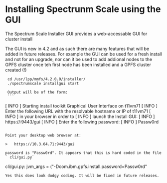 Installing Spectrunm Scale using the GUI
========================================

The Spectrum Scale Installer GUI provides a web-accessable GUI for cluster install

The GUI is new in 4.2 and as such there are many features that will be added in future releases. 
For example the GUI can be used for a fresh install and not for an upgrade, nor can it be used to add addional nodes to the GPFS cluster
once teh first node has been installed and a GPFS cluster created (!)

     cd /usr/lpp/mmfs/4.2.0.0/installer/
     ./spectrumscale installgui start
     
     Output will be of the form:
     ```
[ INFO  ] Starting install toolkit Graphical User Interface on t11vm71
[ INFO  ] Enter the following URL with the resolvable hostname or IP of t11vm71
[ INFO  ]  in your browser in order to
[ INFO  ] launch the Install GUI:
[ INFO  ] https://<Hostname or IP>:9443/gui
[ INFO  ] Enter the following password:
[ INFO  ] Passw0rd
```

Point your desktop web browser at:

>   https://10.3.64.71:9443/gui
   
password is "Passw0rd". It appears that this is hard coded in the file ` cli/gui.py`
```
cli/gui.py:    jvm_args = ("-Dcom.ibm.gpfs.install.password=Passw0rd"
```
Yes this does look dodgy coding. It will be fixed in future releases.


